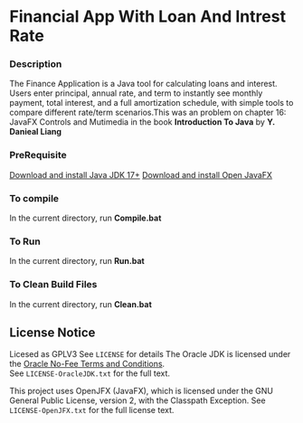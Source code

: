 # Financial App With Loan And Intrest Rate

### Description
The Finance Application is a Java tool for calculating loans and interest. Users enter principal, annual rate, and term to instantly see monthly payment, total interest, and a full amortization schedule, with simple tools to compare different rate/term scenarios.This was an problem on chapter 16: JavaFX Controls and Mutimedia  in the book **Introduction To Java** by **Y.  Danieal Liang**

### PreRequisite
[Download and install Java JDK 17+](https://www.oracle.com/java/technologies/downloads/)
[Download and install Open JavaFX](https://openjfx.io/)

### To compile
In the current directory, run **Compile.bat**
### To Run
In the current directory, run **Run.bat**
### To Clean Build Files
In the current directory, run **Clean.bat**

## License Notice
Licesed as GPLV3 See `LICENSE` for details
The Oracle JDK is licensed under the [Oracle No-Fee Terms and Conditions](https://www.oracle.com/downloads/licenses/no-fee-license.html).  
See `LICENSE-OracleJDK.txt` for the full text.

This project uses OpenJFX (JavaFX), which is licensed under the GNU General Public License, version 2, with the Classpath Exception.
See `LICENSE-OpenJFX.txt` for the full license text.
